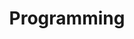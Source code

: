 ---
layout: project_category
title: Programming
permalink: /projects/project_categories/programming/
---